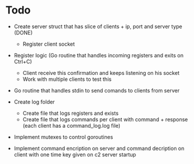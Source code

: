 # Todo

- Create server struct that has slice of clients + ip, port and server type (DONE)
  - Register client socket

- Register logic (Go routine that handles incoming registers and exits on Ctrl+C)
  - Client receive this confirmation and keeps listening on his socket 
  - Work with multiple clients to test this

- Go routine that handles stdin to send comands to clients from server

- Create log folder
    - Create file that logs registers and exists
    - Create file that logs commands per client with command + response (each client has a command_log.log file)

- Implement mutexes to control goroutines

- Implement command encription on server and command decription on client with one time key given on c2 server startup
